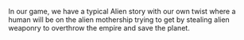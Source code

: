 In our game, we have a typical Alien story with our own twist where a human will be on the alien mothership trying to get by stealing alien weaponry to overthrow the empire and save the planet.

